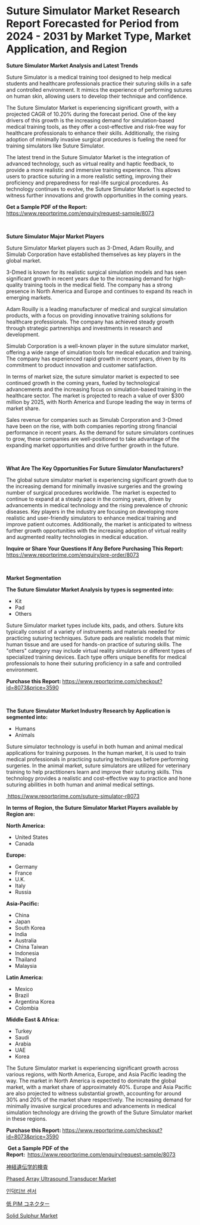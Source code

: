 <p><h1>Suture Simulator Market Research Report Forecasted for Period from 2024 -  2031 by Market Type, Market Application, and Region</h1></p><p><strong>Suture Simulator Market Analysis and Latest Trends</strong></p>
<p><p>Suture Simulator is a medical training tool designed to help medical students and healthcare professionals practice their suturing skills in a safe and controlled environment. It mimics the experience of performing sutures on human skin, allowing users to develop their technique and confidence.</p><p>The Suture Simulator Market is experiencing significant growth, with a projected CAGR of 10.20% during the forecast period. One of the key drivers of this growth is the increasing demand for simulation-based medical training tools, as they offer a cost-effective and risk-free way for healthcare professionals to enhance their skills. Additionally, the rising adoption of minimally invasive surgical procedures is fueling the need for training simulators like Suture Simulator.</p><p>The latest trend in the Suture Simulator Market is the integration of advanced technology, such as virtual reality and haptic feedback, to provide a more realistic and immersive training experience. This allows users to practice suturing in a more realistic setting, improving their proficiency and preparedness for real-life surgical procedures. As technology continues to evolve, the Suture Simulator Market is expected to witness further innovations and growth opportunities in the coming years.</p></p>
<p><strong>Get a Sample PDF of the Report:&nbsp;</strong> <a href="https://www.reportprime.com/enquiry/request-sample/8073">https://www.reportprime.com/enquiry/request-sample/8073</a></p>
<p>&nbsp;</p>
<p><strong>Suture Simulator Major Market Players</strong></p>
<p><p>Suture Simulator Market players such as 3-Dmed, Adam Rouilly, and Simulab Corporation have established themselves as key players in the global market. </p><p>3-Dmed is known for its realistic surgical simulation models and has seen significant growth in recent years due to the increasing demand for high-quality training tools in the medical field. The company has a strong presence in North America and Europe and continues to expand its reach in emerging markets.</p><p>Adam Rouilly is a leading manufacturer of medical and surgical simulation products, with a focus on providing innovative training solutions for healthcare professionals. The company has achieved steady growth through strategic partnerships and investments in research and development.</p><p>Simulab Corporation is a well-known player in the suture simulator market, offering a wide range of simulation tools for medical education and training. The company has experienced rapid growth in recent years, driven by its commitment to product innovation and customer satisfaction.</p><p>In terms of market size, the suture simulator market is expected to see continued growth in the coming years, fueled by technological advancements and the increasing focus on simulation-based training in the healthcare sector. The market is projected to reach a value of over $300 million by 2025, with North America and Europe leading the way in terms of market share.</p><p>Sales revenue for companies such as Simulab Corporation and 3-Dmed have been on the rise, with both companies reporting strong financial performance in recent years. As the demand for suture simulators continues to grow, these companies are well-positioned to take advantage of the expanding market opportunities and drive further growth in the future.</p></p>
<p>&nbsp;</p>
<p><strong>What Are The Key Opportunities For Suture Simulator Manufacturers?</strong></p>
<p><p>The global suture simulator market is experiencing significant growth due to the increasing demand for minimally invasive surgeries and the growing number of surgical procedures worldwide. The market is expected to continue to expand at a steady pace in the coming years, driven by advancements in medical technology and the rising prevalence of chronic diseases. Key players in the industry are focusing on developing more realistic and user-friendly simulators to enhance medical training and improve patient outcomes. Additionally, the market is anticipated to witness further growth opportunities with the increasing adoption of virtual reality and augmented reality technologies in medical education.</p></p>
<p><strong>Inquire or Share Your Questions If Any Before Purchasing This Report:</strong> <a href="https://www.reportprime.com/enquiry/pre-order/8073">https://www.reportprime.com/enquiry/pre-order/8073</a></p>
<p>&nbsp;</p>
<p><strong>Market Segmentation</strong></p>
<p><strong>The Suture Simulator Market Analysis by types is segmented into:</strong></p>
<p><ul><li>Kit</li><li>Pad</li><li>Others</li></ul></p>
<p><p>Suture Simulator market types include kits, pads, and others. Suture kits typically consist of a variety of instruments and materials needed for practicing suturing techniques. Suture pads are realistic models that mimic human tissue and are used for hands-on practice of suturing skills. The "others" category may include virtual reality simulators or different types of specialized training devices. Each type offers unique benefits for medical professionals to hone their suturing proficiency in a safe and controlled environment.</p></p>
<p><strong>Purchase this Report:&nbsp;</strong><a href="https://www.reportprime.com/checkout?id=8073&price=3590">https://www.reportprime.com/checkout?id=8073&price=3590</a></p>
<p>&nbsp;</p>
<p><strong>The Suture Simulator Market Industry Research by Application is segmented into:</strong></p>
<p><ul><li>Humans</li><li>Animals</li></ul></p>
<p><p>Suture simulator technology is useful in both human and animal medical applications for training purposes. In the human market, it is used to train medical professionals in practicing suturing techniques before performing surgeries. In the animal market, suture simulators are utilized for veterinary training to help practitioners learn and improve their suturing skills. This technology provides a realistic and cost-effective way to practice and hone suturing abilities in both human and animal medical settings.</p></p>
<p><a href="https://www.reportprime.com/suture-simulator-r8073">&nbsp;https://www.reportprime.com/suture-simulator-r8073</a></p>
<p><strong>In terms of Region, the Suture Simulator Market Players available by Region are:</strong></p>
<p>
    <p> <strong> North America: </strong>
        <ul>
            <li>United States</li>
            <li>Canada</li>
        </ul>
        </p> 
    <p> <strong> Europe: </strong>
        <ul>
            <li>Germany</li>
            <li>France</li>
            <li>U.K.</li>
            <li>Italy</li>
            <li>Russia</li>
        </ul>
        </p> 
    <p> <strong> Asia-Pacific: </strong>
        <ul>
            <li>China</li>
            <li>Japan</li>
            <li>South Korea</li>
            <li>India</li>
            <li>Australia</li>
            <li>China Taiwan</li>
            <li>Indonesia</li>
            <li>Thailand</li>
            <li>Malaysia</li>
        </ul>
        </p> 
    <p> <strong> Latin America: </strong>
        <ul>
            <li>Mexico</li>
            <li>Brazil</li>
            <li>Argentina Korea</li>
            <li>Colombia</li>
        </ul>
        </p> 
    <p> <strong> Middle East & Africa: </strong>
        <ul>
            <li>Turkey</li>
            <li>Saudi</li>
            <li>Arabia</li>
            <li>UAE</li>
            <li>Korea</li>
        </ul>
    </p>
    </p>
<p><p>The Suture Simulator market is experiencing significant growth across various regions, with North America, Europe, and Asia Pacific leading the way. The market in North America is expected to dominate the global market, with a market share of approximately 40%. Europe and Asia Pacific are also projected to witness substantial growth, accounting for around 30% and 20% of the market share respectively. The increasing demand for minimally invasive surgical procedures and advancements in medical simulation technology are driving the growth of the Suture Simulator market in these regions.</p></p>
<p><strong>Purchase this Report: </strong><a href="https://www.reportprime.com/checkout?id=8073&price=3590">https://www.reportprime.com/checkout?id=8073&price=3590</a></p>
<p>&nbsp;<strong>Get a Sample PDF of the Report:&nbsp;&nbsp;</strong><a href="https://www.reportprime.com/enquiry/request-sample/8073">https://www.reportprime.com/enquiry/request-sample/8073</a></p>
<p><strong></strong></p>
<p><p><a href="https://medium.com/@linabernier2023/%E7%A5%9E%E7%B5%8C%E9%81%BA%E4%BC%9D%E5%AD%A6%E6%A4%9C%E6%9F%BB%E5%B8%82%E5%A0%B4%E3%81%AE%E5%A0%B1%E5%91%8A%E6%9B%B8%E3%81%AF-%E3%81%93%E3%81%AE%E5%B8%82%E5%A0%B4%E3%81%AE%E6%9C%80%E6%96%B0%E3%83%88%E3%83%AC%E3%83%B3%E3%83%89%E3%82%84%E6%88%90%E9%95%B7%E6%A9%9F%E4%BC%9A%E3%82%92%E6%98%8E%E3%82%89%E3%81%8B%E3%81%AB%E3%81%99%E3%82%8B-9c2aa9eba9d9">神経遺伝学的検査</a></p><p><a href="https://github.com/cecuraprangm/Market-Research-Report-List-2/blob/main/phased-array-ultrasound-transducer-market.md">Phased Array Ultrasound Transducer Market</a></p><p><a href="https://github.com/khytkeqagplkzqvh/Market-Research-Report-List-1/blob/main/555527134516.md">인덕티브 센서</a></p><p><a href="https://github.com/bucuel854722/Market-Research-Report-List-1/blob/main/283856131406.md">低 PIM コネクター</a></p><p><a href="https://www.linkedin.com/pulse/solid-sulphur-market-research-report-provides-thorough-industry-lo6pf?trackingId=GmzslfH%2BPaiCXhKwu0MbKw%3D%3D">Solid Sulphur Market</a></p></p>